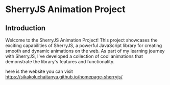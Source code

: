 # SherryJS Animation Project

## Introduction

Welcome to the SherryJS Animation Project! This project showcases the exciting capabilities of SherryJS, a powerful JavaScript library for creating smooth and dynamic animations on the web. 
As part of my learning journey with SherryJS, I've developed a collection of cool animations that demonstrate the library's features and functionality.

here is the website you can visit
https://sikakoluchaitanya.github.io/homepage-sherryjs/
